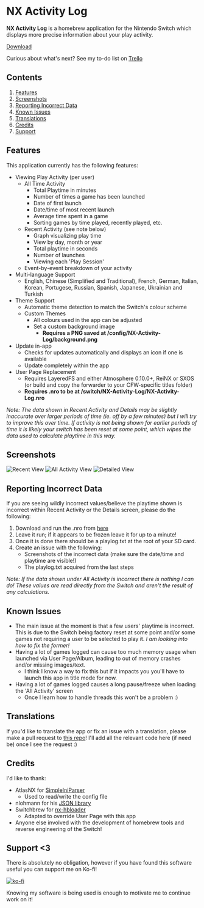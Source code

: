 # NX Activity Log

**NX Activity Log** is a homebrew application for the Nintendo Switch which displays more precise information about your play activity.

[Download](https://github.com/zdm65477730/NX-Activity-Log/releases)

Curious about what's next? See my to-do list on [Trello](https://trello.com/b/HaJ1THGq/nx-activity-log)

## Contents

1. [Features](#features)
2. [Screenshots](#screenshots)
3. [Reporting Incorrect Data](#reporting-incorrect-data)
4. [Known Issues](#known-issues)
5. [Translations](#translations)
6. [Credits](#credits)
7. [Support](#support-3)

## Features

This application currently has the following features:

* Viewing Play Activity (per user)
  * All Time Activity
    * Total Playtime in minutes
    * Number of times a game has been launched
    * Date of first launch
    * Date/time of most recent launch
    * Average time spent in a game
    * Sorting games by time played, recently played, etc.
  * Recent Activity (see note below)
    * Graph visualizing play time
    * View by day, month or year
    * Total playtime in seconds
    * Number of launches
    * Viewing each 'Play Session'
  * Event-by-event breakdown of your activity
* Multi-language Support
  * English, Chinese (Simplified and Traditional), French, German, Italian, Korean, Portugese, Russian, Spanish, Japanese, Ukrainian and Turkish
* Theme Support
  * Automatic theme detection to match the Switch's colour scheme
  * Custom Themes
    * All colours used in the app can be adjusted
    * Set a custom background image
      * **Requires a PNG saved at /config/NX-Activity-Log/background.png**
* Update in-app
  * Checks for updates automatically and displays an icon if one is available
  * Update completely within the app
* User Page Replacement
  * Requires LayeredFS and either Atmosphere 0.10.0+, ReiNX or SXOS (or build and copy the forwarder to your CFW-specific titles folder)
  * **Requires .nro to be at /switch/NX-Activity-Log/NX-Activity-Log.nro**

_Note: The data shown in Recent Activity and Details may be slightly inaccurate over larger periods of time (ie. off by a few minutes) but I will try to improve this over time. If activity is not being shown for earlier periods of time it is likely your switch has been reset at some point, which wipes the data used to calculate playtime in this way._

## Screenshots

![Recent View](/Images/sc_recent.jpg)
![All Activity View](/Images/sc_activity.jpg)
![Detailed View](/Images/sc_detailed.jpg)

## Reporting Incorrect Data

If you are seeing wildly incorrect values/believe the playtime shown is incorrect within Recent Activity or the Details screen, please do the following:

1. Download and run the .nro from [here](https://github.com/zdm65477730/PlayEventParser/releases)
2. Leave it run; if it appears to be frozen leave it for up to a minute!
3. Once it is done there should be a playlog.txt at the root of your SD card.
4. Create an issue with the following:
    * Screenshots of the incorrect data (make sure the date/time and playtime are visible!)
    * The playlog.txt acquired from the last steps

_Note: If the data shown under All Activity is incorrect there is nothing I can do! These values are read directly from the Switch and aren't the result of any calculations._

## Known Issues

* The main issue at the moment is that a few users' playtime is incorrect. This is due to the Switch being factory reset at some point and/or some games not requiring a user to be selected to play it. _I am looking into how to fix the former!_
* Having a lot of games logged can cause too much memory usage when launched via User Page/Album, leading to out of memory crashes and/or missing images/text.
  * I think I know a way to fix this but if it impacts you you'll have to launch this app in title mode for now.
* Having a lot of games logged causes a long pause/freeze when loading the 'All Activity' screen
  * Once I learn how to handle threads this won't be a problem :)

## Translations

If you'd like to translate the app or fix an issue with a translation, please make a pull request to [this repo](https://github.com/zdm65477730/NX-Activity-Log-Translations)! I'll add all the relevant code here (if need be) once I see the request :)

## Credits

I'd like to thank:

* AtlasNX for [SimpleIniParser](https://github.com/AtlasNX/SimpleIniParser)
  * Used to read/write the config file
* nlohmann for his [JSON library](https://github.com/nlohmann/json)
* Switchbrew for [nx-hbloader](https://github.com/switchbrew/nx-hbloader)
  * Adapted to override User Page with this app
* Anyone else involved with the development of homebrew tools and reverse engineering of the Switch!

## Support <3

There is absolutely no obligation, however if you have found this software useful you can support me on Ko-fi!

[![ko-fi](https://www.ko-fi.com/img/githubbutton_sm.svg)](https://ko-fi.com/J3J718RRQ)

Knowing my software is being used is enough to motivate me to continue work on it!
